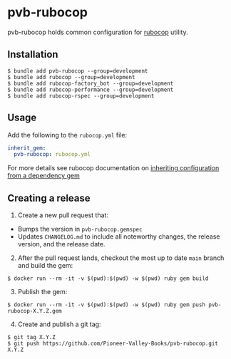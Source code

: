 # pvb-rubocop

pvb-rubocop holds common configuration for [rubocop](https://github.com/rubocop/rubocop)
utility.

## Installation

```console
$ bundle add pvb-rubocop --group=development
$ bundle add rubocop --group=development
$ bundle add rubocop-factory_bot --group=development
$ bundle add rubocop-performance --group=development
$ bundle add rubocop-rspec --group=development
```

## Usage

Add the following to the `rubocop.yml` file:

```yaml
inherit_gem:
  pvb-rubocop: rubocop.yml
```

For more details see rubocop documentation on
[inheriting configuration from a dependency gem](https://docs.rubocop.org/rubocop/configuration.html#inheriting-configuration-from-a-dependency-gem)

## Creating a release

1. Create a new pull request that:

- Bumps the version in `pvb-rubocop.gemspec`
- Updates `CHANGELOG.md` to include all noteworthy changes, the release
  version, and the release date.

2. After the pull request lands, checkout the most up to date `main` branch and
   build the gem:

```console
$ docker run --rm -it -v $(pwd):$(pwd) -w $(pwd) ruby gem build
```

3. Publish the gem:

```console
$ docker run --rm -it -v $(pwd):$(pwd) -w $(pwd) ruby gem push pvb-rubocop-X.Y.Z.gem
```

4. Create and publish a git tag:

```console
$ git tag X.Y.Z
$ git push https://github.com/Pioneer-Valley-Books/pvb-rubocop.git X.Y.Z
```

